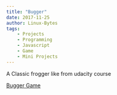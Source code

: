 ```yaml
---
title: "Bugger"
date: 2017-11-25
author: Linux-Bytes
tags:
    - Projects
    - Programming
    - Javascript
    - Game
    - Mini Projects
---
```



A Classic frogger like from udacity course 


[Bugger Game](https://github.com/linuxbytes/Bugger)